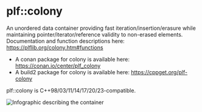 # plf::colony
An unordered data container providing fast iteration/insertion/erasure while maintaining pointer/iterator/reference validity to non-erased elements.
Documentation and function descriptions here: https://plflib.org/colony.htm#functions

 - A conan package for colony is available here: https://conan.io/center/plf_colony
 - A build2 package for colony is available here: https://cppget.org/plf-colony

plf::colony is C++98/03/11/14/17/20/23-compatible.


![Infographic describing the container](https://i.imgur.com/tnRmFBv.png)
